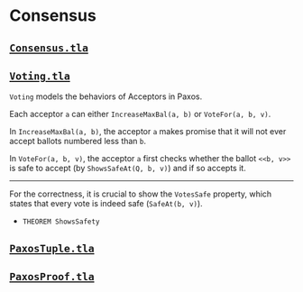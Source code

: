 # Consensus

## [`Consensus.tla`]()

## [`Voting.tla`](https://github.com/hengxin/tlaps-examples/blob/master/Consensus/Voting.tla)
`Voting` models the behaviors of Acceptors in Paxos.

Each acceptor `a` can either `IncreaseMaxBal(a, b)` or `VoteFor(a, b, v)`.

In `IncreaseMaxBal(a, b)`, the acceptor `a` makes promise that it will not ever accept ballots 
numbered less than `b`.

In `VoteFor(a, b, v)`, the acceptor `a` first checks whether the ballot `<<b, v>>` 
is safe to accept (by `ShowsSafeAt(Q, b, v)`) and if so accepts it.

---
For the correctness, it is crucial to show the `VotesSafe` property,
which states that every vote is indeed safe (`SafeAt(b, v)`).

- `THEOREM ShowsSafety`

## [`PaxosTuple.tla`]()

## [`PaxosProof.tla`]()
